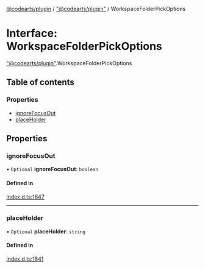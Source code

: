[@codearts/plugin](../README.md) / ["@codearts/plugin"](../modules/_codearts_plugin_.md) / WorkspaceFolderPickOptions

# Interface: WorkspaceFolderPickOptions

["@codearts/plugin"](../modules/_codearts_plugin_.md).WorkspaceFolderPickOptions

## Table of contents

### Properties

- [ignoreFocusOut](codearts_plugin_.WorkspaceFolderPickOptions.md#ignorefocusout)
- [placeHolder](codearts_plugin_.WorkspaceFolderPickOptions.md#placeholder)

## Properties

### ignoreFocusOut

• `Optional` **ignoreFocusOut**: `boolean`

#### Defined in

[index.d.ts:1847](https://github.com/huaweicloud/cloudide-plugin-api/blob/03c74e5/index.d.ts#L1847)

___

### placeHolder

• `Optional` **placeHolder**: `string`

#### Defined in

[index.d.ts:1841](https://github.com/huaweicloud/cloudide-plugin-api/blob/03c74e5/index.d.ts#L1841)
